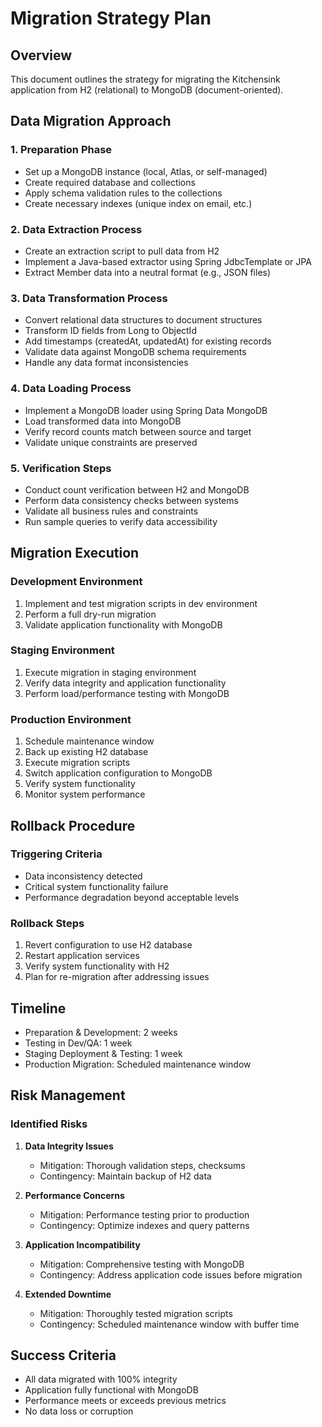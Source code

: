 # Migration Strategy Plan

## Overview
This document outlines the strategy for migrating the Kitchensink application from H2 (relational) to MongoDB (document-oriented).

## Data Migration Approach

### 1. Preparation Phase
- Set up a MongoDB instance (local, Atlas, or self-managed)
- Create required database and collections
- Apply schema validation rules to the collections
- Create necessary indexes (unique index on email, etc.)

### 2. Data Extraction Process
- Create an extraction script to pull data from H2
- Implement a Java-based extractor using Spring JdbcTemplate or JPA
- Extract Member data into a neutral format (e.g., JSON files)

### 3. Data Transformation Process
- Convert relational data structures to document structures
- Transform ID fields from Long to ObjectId
- Add timestamps (createdAt, updatedAt) for existing records
- Validate data against MongoDB schema requirements
- Handle any data format inconsistencies

### 4. Data Loading Process
- Implement a MongoDB loader using Spring Data MongoDB
- Load transformed data into MongoDB
- Verify record counts match between source and target
- Validate unique constraints are preserved

### 5. Verification Steps
- Conduct count verification between H2 and MongoDB
- Perform data consistency checks between systems
- Validate all business rules and constraints
- Run sample queries to verify data accessibility

## Migration Execution

### Development Environment
1. Implement and test migration scripts in dev environment
2. Perform a full dry-run migration
3. Validate application functionality with MongoDB

### Staging Environment
1. Execute migration in staging environment
2. Verify data integrity and application functionality
3. Perform load/performance testing with MongoDB

### Production Environment
1. Schedule maintenance window
2. Back up existing H2 database
3. Execute migration scripts
4. Switch application configuration to MongoDB
5. Verify system functionality
6. Monitor system performance

## Rollback Procedure

### Triggering Criteria
- Data inconsistency detected
- Critical system functionality failure
- Performance degradation beyond acceptable levels

### Rollback Steps
1. Revert configuration to use H2 database
2. Restart application services
3. Verify system functionality with H2
4. Plan for re-migration after addressing issues

## Timeline
- Preparation & Development: 2 weeks
- Testing in Dev/QA: 1 week
- Staging Deployment & Testing: 1 week
- Production Migration: Scheduled maintenance window

## Risk Management

### Identified Risks
1. **Data Integrity Issues**
   - Mitigation: Thorough validation steps, checksums
   - Contingency: Maintain backup of H2 data

2. **Performance Concerns**
   - Mitigation: Performance testing prior to production
   - Contingency: Optimize indexes and query patterns

3. **Application Incompatibility**
   - Mitigation: Comprehensive testing with MongoDB
   - Contingency: Address application code issues before migration

4. **Extended Downtime**
   - Mitigation: Thoroughly tested migration scripts
   - Contingency: Scheduled maintenance window with buffer time

## Success Criteria
- All data migrated with 100% integrity
- Application fully functional with MongoDB
- Performance meets or exceeds previous metrics
- No data loss or corruption
